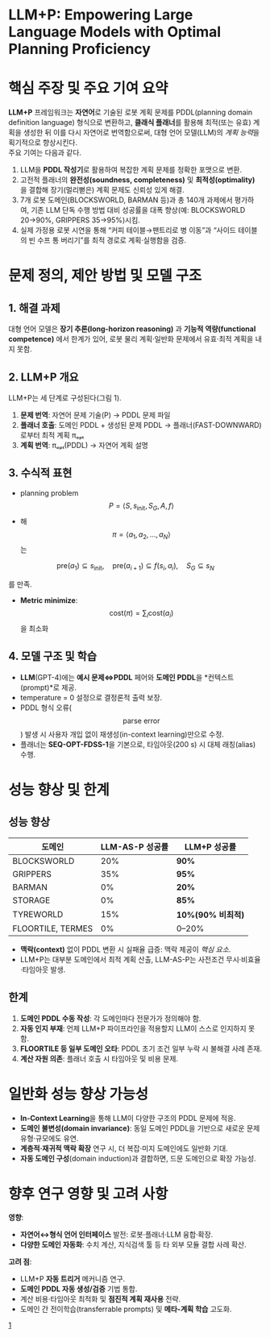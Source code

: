 # LLM+P: Empowering Large Language Models with Optimal Planning Proficiency

# 핵심 주장 및 주요 기여 요약

**LLM+P** 프레임워크는 **자연어**로 기술된 로봇 계획 문제를 PDDL(planning domain definition language) 형식으로 변환하고, **클래식 플래너**를 활용해 최적(또는 유효) 계획을 생성한 뒤 이를 다시 자연어로 번역함으로써, 대형 언어 모델(LLM)의 *계획 능력*을 획기적으로 향상시킨다.  
주요 기여는 다음과 같다.  
1. LLM을 **PDDL 작성기**로 활용하여 복잡한 계획 문제를 정확한 포맷으로 변환.  
2. 고전적 플래너의 **완전성(soundness, completeness)** 및 **최적성(optimality)** 을 결합해 장기(멀리뻗은) 계획 문제도 신뢰성 있게 해결.  
3. 7개 로봇 도메인(BLOCKSWORLD, BARMAN 등)과 총 140개 과제에서 평가하여, 기존 LLM 단독 수행 방법 대비 성공률을 대폭 향상(예: BLOCKSWORLD 20→90%, GRIPPERS 35→95%)시킴.  
4. 실제 가정용 로봇 시연을 통해 “커피 테이블→팬트리로 병 이동”과 “사이드 테이블의 빈 수프 통 버리기”를 최적 경로로 계획·실행함을 검증.  

# 문제 정의, 제안 방법 및 모델 구조

## 1. 해결 과제  
대형 언어 모델은 **장기 추론(long-horizon reasoning)** 과 **기능적 역량(functional competence)** 에서 한계가 있어, 로봇 물리 계획·일반화 문제에서 유효·최적 계획을 내지 못함.

## 2. LLM+P 개요  
LLM+P는 세 단계로 구성된다(그림 1).  
1) **문제 번역**: 자연어 문제 기술(P) → PDDL 문제 파일  
2) **플래너 호출**: 도메인 PDDL + 생성된 문제 PDDL → 플래너(FAST-DOWNWARD)로부터 최적 계획 πₒₚₜ  
3) **계획 번역**: πₒₚₜ(PDDL) → 자연어 계획 설명  

## 3. 수식적 표현  
- planning problem $$P = \langle S, s_{\mathrm{init}}, S_G, A, f \rangle$$  
- 해 $$\pi = \langle a_1, a_2, \dots, a_N\rangle$$ 는  

$$
    \text{pre}(a_1)\subseteq s_{\mathrm{init}},\quad \text{pre}(a_{i+1})\subseteq f(s_{i},a_i),\quad
    S_G\subseteq s_N
  $$
  
  를 만족.  
- **Metric minimize**: $$\mathrm{cost}(\pi)=\sum_i \mathrm{cost}(a_i)$$ 을 최소화  

## 4. 모델 구조 및 학습  
- **LLM**(GPT-4)에는 **예시 문제⇔PDDL** 페어와 **도메인 PDDL**을 *컨텍스트(prompt)*로 제공.  
- temperature = 0 설정으로 결정론적 출력 보장.  
- PDDL 형식 오류($$ \mathrm{parse\ error}$$) 발생 시 사용자 개입 없이 재생성(in-context learning)만으로 수정.  
- 플래너는 **SEQ-OPT-FDSS-1**을 기본으로, 타임아웃(200 s) 시 대체 래칭(alias) 수행.

# 성능 향상 및 한계

## 성능 향상  
| 도메인          | LLM-AS-P 성공률 | LLM+P 성공률         |
|---------------|---------------|--------------------|
| BLOCKSWORLD   | 20%           | **90%**            |
| GRIPPERS      | 35%           | **95%**            |
| BARMAN        | 0%            | **20%**            |
| STORAGE       | 0%            | **85%**            |
| TYREWORLD     | 15%           | **10%(90% 비최적)** |
| FLOORTILE, TERMES | 0%        | 0–20%              |

- **맥락(context)** 없이 PDDL 변환 시 실패율 급증: 맥락 제공이 *핵심 요소*.  
- LLM+P는 대부분 도메인에서 최적 계획 산출, LLM-AS-P는 사전조건 무시·비효율·타임아웃 발생.

## 한계  
1. **도메인 PDDL 수동 작성**: 각 도메인마다 전문가가 정의해야 함.  
2. **자동 인지 부재**: 언제 LLM+P 파이프라인을 적용할지 LLM이 스스로 인지하지 못함.  
3. **FLOORTILE 등 일부 도메인 오타**: PDDL 초기 조건 일부 누락 시 불해결 사례 존재.  
4. **계산 자원 의존**: 플래너 호출 시 타임아웃 및 비용 문제.

# 일반화 성능 향상 가능성

- **In-Context Learning**을 통해 LLM이 다양한 구조의 PDDL 문제에 적응.  
- **도메인 불변성(domain invariance)**: 동일 도메인 PDDL을 기반으로 새로운 문제 유형·규모에도 유연.  
- **계층적·재귀적 맥락 확장** 연구 시, 더 복잡·미지 도메인에도 일반화 기대.  
- **자동 도메인 구성**(domain induction)과 결합하면, 드문 도메인으로 확장 가능성.

# 향후 연구 영향 및 고려 사항

**영향**:  
- **자연어↔형식 언어 인터페이스** 발전: 로봇·플래너·LLM 융합·확장.  
- **다양한 도메인 자동화**: 수치 계산, 지식검색 툴 등 타 외부 모듈 결합 사례 확산.  

**고려 점**:  
- LLM+P **자동 트리거** 메커니즘 연구.  
- **도메인 PDDL 자동 생성/검증** 기법 통합.  
- 계산 비용·타임아웃 최적화 및 **점진적 계획 재사용** 전략.  
- 도메인 간 전이학습(transferrable prompts) 및 **메타-계획 학습** 고도화.

[1](https://ppl-ai-file-upload.s3.amazonaws.com/web/direct-files/attachments/22370781/ace4595e-d3c2-4bb5-9e0e-4453ac2a7085/2304.11477v3.pdf)
